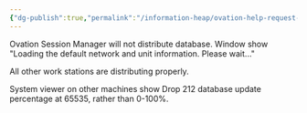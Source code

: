```yaml
---
{"dg-publish":true,"permalink":"/information-heap/ovation-help-request-12-february-2025-database-distribution/","noteIcon":"","created":"2025-05-20T09:18:16.391-05:00"}
---
```


Ovation Session Manager will not distribute database. Window show "Loading the default network and unit information. Please wait..." 

All other work stations are distributing properly.

System viewer on other machines show Drop 212 database update percentage at 65535, rather than 0-100%.